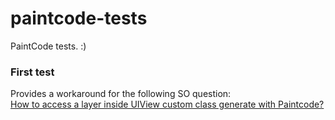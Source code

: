 # paintcode-tests
PaintCode tests. :)

### First test
Provides a workaround for the following SO question:  
[How to access a layer inside UIView custom class generate with Paintcode?](https://stackoverflow.com/questions/45526709/how-to-access-a-layer-inside-uiview-custom-class-generate-with-paintcode)
